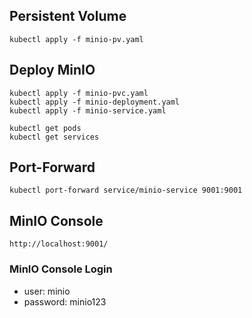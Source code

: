 ## Persistent Volume
    kubectl apply -f minio-pv.yaml

## Deploy MinIO
    kubectl apply -f minio-pvc.yaml    
    kubectl apply -f minio-deployment.yaml
    kubectl apply -f minio-service.yaml  
    
    kubectl get pods
    kubectl get services

## Port-Forward
    kubectl port-forward service/minio-service 9001:9001

## MinIO Console
    http://localhost:9001/

### MinIO Console Login
- user: minio
- password: minio123
